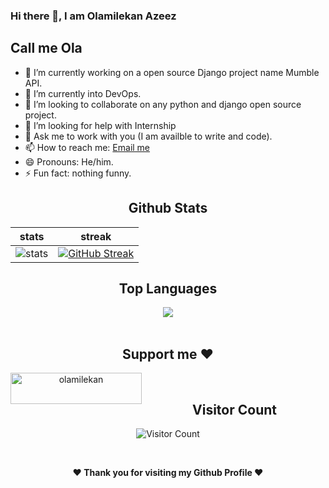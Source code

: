 ### Hi there 👋, I am Olamilekan Azeez
## Call me Ola



- 🔭 I’m currently working on a open source Django project name Mumble API.
- 🌱 I’m currently into DevOps.
- 👯 I’m looking to collaborate on any python and django open source project.
- 🤔 I’m looking for help with Internship
- 💬 Ask me to work with you (I am availble to write and code).
- 📫 How to reach me: [Email me](mailto:headofstate123@gmail.com)
- 😄 Pronouns: He/him.
- ⚡ Fun fact: nothing funny.
<div align="center">
  
  ## Github Stats
|stats|streak|  
|---|---|  
| ![stats](https://github-readme-stats.vercel.app/api?username=azeezdot123&show_icons=true&theme=radical) | [![GitHub Streak](https://github-readme-streak-stats.herokuapp.com/?user=azeezdot123&theme=dark)](https://github.com/azeezdot123/github-readme-streak-stats)|
</div>



<div align="center">
  
  ## Top Languages
  <a href="https://github.com/azeezdot123">
    <img align="center" src="https://github-readme-stats.vercel.app/api/top-langs/?username=azeezdot123&theme=tokyonight&layout=compact">
  </a>
</div>
  
<br> 
<div align="center">
  
  ## Support me ❤ 
  <p align="center"><a href="https://www.buymeacoffee.com/olamilekan"> <img align="left" src="https://cdn.buymeacoffee.com/buttons/v2/default-yellow.png" height="50" width="210" alt="olamilekan" /></a></p>
</div>

<br>

<div align="center">
        
   ## Visitor Count
   ![Visitor Count](https://profile-counter.glitch.me/{azeezdot123}/count.svg)
        
</div>
<br>

<div align="center">
  
<b>❤️ Thank you for visiting my Github Profile ❤️</b>
</div>
